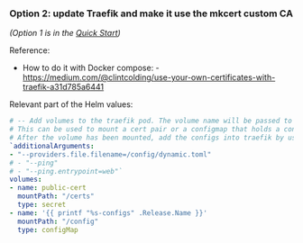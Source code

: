 
### Option 2: update Traefik and make it use the mkcert custom CA

_(Option 1 is in the [Quick Start](/Quick-Start))_

Reference:

- How to do it with Docker compose:
      - <https://medium.com/@clintcolding/use-your-own-certificates-with-traefik-a31d785a6441>

Relevant part of the Helm values:

```yaml
# -- Add volumes to the traefik pod. The volume name will be passed to tpl.
# This can be used to mount a cert pair or a configmap that holds a config.toml file.
# After the volume has been mounted, add the configs into traefik by using the `additionalArguments` list below, eg:
`additionalArguments:
- "--providers.file.filename=/config/dynamic.toml"
# - "--ping"
# - "--ping.entrypoint=web"`
volumes:
- name: public-cert
  mountPath: "/certs"
  type: secret
- name: '{{ printf "%s-configs" .Release.Name }}'
  mountPath: "/config"
  type: configMap
```
